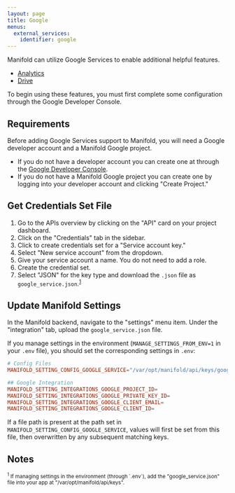 ```yaml
---
layout: page
title: Google
menus:
  external_services:
    identifier: google
---
```


Manifold can utilize Google Services to enable additional helpful features.

* [Analytics](analytics.html)
* [Drive](drive.html)

To begin using these features, you must first complete some configuration through the Google Developer Console.

## Requirements

Before adding Google Services support to Manifold, you will need a Google developer account and a Manifold Google project.

* If you do not have a developer account you can create one at through the [Google Developer Console](https://console.developers.google.com/).
* If you do not have a Manifold Google project you can create one by logging into your developer account and clicking "Create Project."

## Get Credentials Set File

1. Go to the APIs overview by clicking on the "API" card on your project dashboard.
2. Click on the "Credentials" tab in the sidebar.
3. Click to create credentials set for a "Service account key."
4. Select "New service account" from the dropdown.
5. Give your service account a name. You do not need to add a role.
6. Create the credential set.
7. Select "JSON" for the key type and download the `.json` file as `google_service.json`.<sup>[1](#note-1)</sup>

## Update Manifold Settings

In the Manifold backend, navigate to the "settings" menu item. Under the "integration" tab, upload the `google_service.json` file.

If you manage settings in the environment \(`MANAGE_SETTINGS_FROM_ENV=1` in your `.env` file\), you should set the corresponding settings in `.env`:

``` conf
# Config Files
MANIFOLD_SETTING_CONFIG_GOOGLE_SERVICE="/var/opt/manifold/api/keys/google_service.json"

## Google Integration
MANIFOLD_SETTING_INTEGRATIONS_GOOGLE_PROJECT_ID=
MANIFOLD_SETTING_INTEGRATIONS_GOOGLE_PRIVATE_KEY_ID=
MANIFOLD_SETTING_INTEGRATIONS_GOOGLE_CLIENT_EMAIL=
MANIFOLD_SETTING_INTEGRATIONS_GOOGLE_CLIENT_ID=
```

If a file path is present at the path set in `MANIFOLD_SETTING_CONFIG_GOOGLE_SERVICE`, values will first be set from this file, then overwritten by any subsequent matching keys.

## Notes

<small>
<a name="note-1"></a><sup>1</sup> If managing settings in the environment (through `.env`), add the "google_service.json" file into your app at "/var/opt/manifold/api/keys".
</small>
